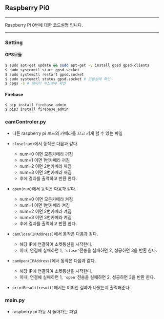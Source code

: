## Raspberry Pi0

---

Raspberry Pi 0번에 대한 코드설명 입니다.

---

### Setting

#### GPS모듈
```bash
$ sudo apt-get update && sudo apt-get -y install gpsd gpsd-clients
$ sudo systemctl start gpsd.socket
$ sudo systemctl restart gpsd.socket
$ sudo systemctl status gpsd.socket # 모듈상태 확인
$ cpgs -s # 데이터 수신여부 확인
```

#### Firebase
```bash
$ pip install firebase_admin
$ pip3 install firebase_admin
```


### camControler.py

  - 다른 raspberry pi 보드의 카메라를 끄고 키게 할 수 있는 파일

  - `close(num)`에서 동작은 다음과 같다.
    - num=0 이면 모든카메라 꺼짐
    - num=1 이면 1번카메라 꺼짐
    - num=2 이면 2번카메라 꺼짐
    - num=3 이면 3번카메라 꺼짐
    - 후에 결과를 출력하고 반환 한다.

  - `open(num)`에서 동작은 다음과 같다.
    - num=0 이면 모든카메라 켜짐
    - num=1 이면 1번카메라 켜짐
    - num=2 이면 2번카메라 켜짐
    - num=3 이면 3번카메라 켜짐
    - 후에 결과를 출력하고 반환 한다.

  - `camClose(IPAddress)`에서 동작은 다음과 같다.
    - 해당 IP에 연결하여 소켓통신을 시작한다.
    - 이때, 연결에 실패하면 1, `'close'`전송을 실패하면 2, 성공하면 3을 반환 한다.

  - `camOpen(IPAddress)`에서 동작은 다음과 같다.
    - 해당 IP에 연결하여 소켓통신을 시작한다.
    - 이때, 연결에 실패하면 1, `'open'`전송을 실패하면 2, 성공하면 3을 반환 한다.

  - `printResult(result)`에서는 어떠한 결과가 나왔는지 출력해준다.

### main.py

  - raspberry pi 가동 시 돌아가는 파일